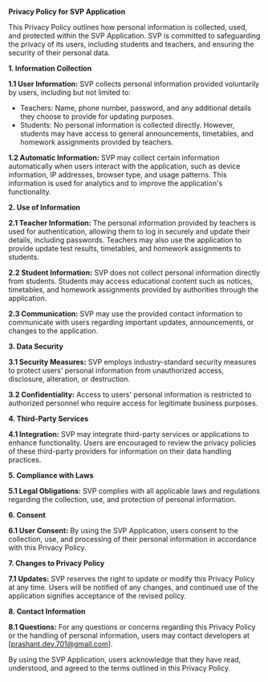 **Privacy Policy for SVP Application**

This Privacy Policy outlines how personal information is collected, used, and protected within the SVP Application. SVP is committed to safeguarding the privacy of its users, including students and teachers, and ensuring the security of their personal data.

**1. Information Collection**

**1.1 User Information:** SVP collects personal information provided voluntarily by users, including but not limited to:
- Teachers: Name, phone number, password, and any additional details they choose to provide for updating purposes.
- Students: No personal information is collected directly. However, students may have access to general announcements, timetables, and homework assignments provided by teachers.

**1.2 Automatic Information:** SVP may collect certain information automatically when users interact with the application, such as device information, IP addresses, browser type, and usage patterns. This information is used for analytics and to improve the application's functionality.

**2. Use of Information**

**2.1 Teacher Information:** The personal information provided by teachers is used for authentication, allowing them to log in securely and update their details, including passwords. Teachers may also use the application to provide update test results, timetables, and homework assignments to students.

**2.2 Student Information:** SVP does not collect personal information directly from students. Students may access educational content such as notices, timetables, and homework assignments provided by authorities through the application.

**2.3 Communication:** SVP may use the provided contact information to communicate with users regarding important updates, announcements, or changes to the application.

**3. Data Security**

**3.1 Security Measures:** SVP employs industry-standard security measures to protect users' personal information from unauthorized access, disclosure, alteration, or destruction.

**3.2 Confidentiality:** Access to users' personal information is restricted to authorized personnel who require access for legitimate business purposes.

**4. Third-Party Services**

**4.1 Integration:** SVP may integrate third-party services or applications to enhance functionality. Users are encouraged to review the privacy policies of these third-party providers for information on their data handling practices.

**5. Compliance with Laws**

**5.1 Legal Obligations:** SVP complies with all applicable laws and regulations regarding the collection, use, and protection of personal information.

**6. Consent**

**6.1 User Consent:** By using the SVP Application, users consent to the collection, use, and processing of their personal information in accordance with this Privacy Policy.

**7. Changes to Privacy Policy**

**7.1 Updates:** SVP reserves the right to update or modify this Privacy Policy at any time. Users will be notified of any changes, and continued use of the application signifies acceptance of the revised policy.

**8. Contact Information**

**8.1 Questions:** For any questions or concerns regarding this Privacy Policy or the handling of personal information, users may contact developers at [prashant.dev.701@gmail.com].

By using the SVP Application, users acknowledge that they have read, understood, and agreed to the terms outlined in this Privacy Policy.
